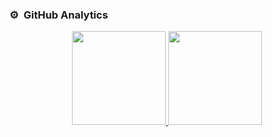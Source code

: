 ### ⚙️ &nbsp;GitHub Analytics

<p align="center">
<a href="https://github.com/DzElias">
  <img height="150em" src="https://github-readme-stats-eight-theta.vercel.app/api?username=DzElias&show_icons=true&theme=algolia&include_all_commits=true"/>
  <img height="150em" src="https://github-readme-stats-eight-theta.vercel.app/api/top-langs/?username=DzElias&layout=compact&langs_count=8&theme=algolia"/>
</a>
</p>
<!--
- 👋 Hi, I’m @DzElias
- 👀 I’m interested in Mobile Development
- 🌱 I’m currently learning Flutter & Golang


**DzElias** is a ✨ _special_ ✨ repository because its `README.md` (this file) appears on your GitHub profile.


